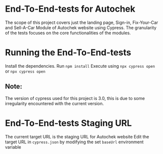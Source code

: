 # End-To-End-tests for Autochek 
The scope of this project covers just the landing page, Sign-in, Fix-Your-Car and Sell-A-Car Module of Autochek website using Cypress. The granularity of the tests focuses on the core functionalities of the modules.


# Running the End-To-End-tests 
Install the dependencies. Run
`npm install`
Execute using `npx cypress open` or `npx cypress open`

## Note: 
The version of cypress used for this project is 3.0, this is due to some irregularity encountered with the current version.

# End-To-End-tests Staging URL 
The current target URL is the staging URL for Autochek website 
Edit the target URL in `cypress.json` by modifying the set `baseUrl` environment variable